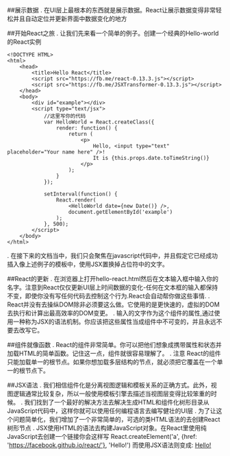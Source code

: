 ##展示数据
. 在UI层上最根本的东西就是展示数据。React让展示数据变得非常轻松并且自动定位并更新界面中数据变化的地方

##开始React之旅
. 让我们先来看一个简单的例子。创建一个经典的Hello-world的React实例

    <!DOCTYPE HTML>
    <html>
        <head>
            <title>Hello React</title>
            <script src="https://fb.me/react-0.13.3.js"></script>
            <script src="https://fb.me/JSXTransformer-0.13.3.js"></script>
        </head>
        <body>
            <div id="example"></div>
            <script type="text/jsx">
                //这里写你的代码
                var HelloWorld = React.createClass({
                    render: function() {
                        return (
                            <p>
                                Hello, <input type="text" placeholder="Your name here" />!
                                It is {this.props.date.toTimeString()}
                            </p>
                        );
                    }
                });

                setInterval(function() {
                    React.render(
                        <HelloWorld date={new Date()} />,
                        document.getElementById('example')
                    );
                }, 500);
            </script>
        </body>
    </html>
. 在接下来的文档当中，我们只会聚焦在javascript代码中，并且假定它已经成功插入像上述例子的模板中，使用JSX置换掉占位符中的文字。

##React的更新
. 在浏览器上打开hello-react.html然后在文本输入框中输入你的名字。注意到React仅仅更新UI层上时间数据的变化-任何在文本框的输入都保持不变，即使你没有写任何代码去控制这个行为.React会自动帮你做这些事情.
. React并没有去操纵DOM除非必须要这么做。它使用的是更快速的，虚拟的DOM去执行和计算出最高效率的DOM变更。
. 输入的文字作为这个组件的属性,通过使用一种称为JSX的语法机制。你应该把这些属性当成组件中不可变的，并且永远不要去改写它。

##组件就像函数
. React的组件非常简单。你可以把他们想象成携带属性和状态并加载HTML的简单函数。记住这一点，组件就很容易理解了。
. 注意 React的组件只能加载单一的根节点。如果你想加载多层结构的节点，就必须把它覆盖在一个单一的根节点下。

##JSX语法
. 我们相信组件化是分离视图逻辑和模板关系的正确方式。此外，视图逻辑通常比较复杂，所以一般使用模板引擎去描述当视图层变得比较笨重的时候。
. 我们找到了一个最好的解决方法去解决生成HTML和组件化树形目录从JavaScript代码中，这样你就可以使用任何编程语言去编写健壮的UI层
. 为了让这个问题简单化，我们增加了一个非常简单的，可选的类HTML语法的去创建React树形节点
. JSX使用HTML的语法去构建JavaScript对象。在React里使用纯JavaScript去创建一个链接你会这样写
    React.createElement('a', {href: 'https://facebook.github.io/react/'}, 'Hello!')
而使用JSX语法则变成:
    <a href="https://facebook.github.io/react/">Hello!</a>
